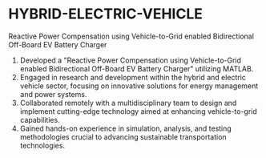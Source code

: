 # HYBRID-ELECTRIC-VEHICLE
Reactive Power Compensation using Vehicle-to-Grid enabled Bidirectional Off-Board EV Battery  Charger
1. Developed a "Reactive Power Compensation using Vehicle-to-Grid enabled Bidirectional Off-Board EV Battery Charger" utilizing MATLAB.
2. Engaged in research and development within the hybrid and electric vehicle sector, focusing on innovative solutions for energy management and power systems.
3. Collaborated remotely with a multidisciplinary team to design and implement cutting-edge technology aimed at enhancing vehicle-to-grid capabilities.
4. Gained hands-on experience in simulation, analysis, and testing methodologies crucial to advancing sustainable transportation technologies.

